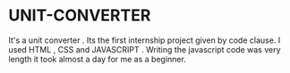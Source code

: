 # UNIT-CONVERTER
It's a unit converter . Its the first internship project given by code clause. I used HTML , CSS and JAVASCRIPT . Writing the javascript code was very length it took almost a day for me as a beginner.  
